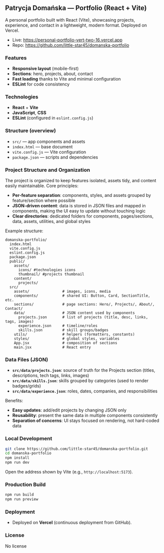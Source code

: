 ## Patrycja Domańska — Portfolio (React + Vite)

A personal portfolio built with React (Vite), showcasing projects, experience, and contact in a lightweight, modern format. Deployed on Vercel.

- Live: https://personal-portfolio-vert-two-16.vercel.app
- Repo: https://github.com/little-star45/domanska-portfolio

### Features
- **Responsive layout** (mobile-first)
- **Sections**: hero, projects, about, contact
- **Fast loading** thanks to Vite and minimal configuration
- **ESLint** for code consistency

### Technologies
- **React** + **Vite**
- **JavaScript**, **CSS**
- **ESLint** (configured in `eslint.config.js`)

### Structure (overview)
- `src/` — app components and assets
- `index.html` — base document
- `vite.config.js` — Vite configuration
- `package.json` — scripts and dependencies

### Project Structure and Organization
The project is organized to keep features isolated, assets tidy, and content easily maintainable. Core principles:
- **Per-feature separation**: components, styles, and assets grouped by feature/section where possible
- **JSON-driven content**: data is stored in JSON files and mapped in components, making the UI easy to update without touching logic
- **Clear directories**: dedicated folders for components, pages/sections, data, assets, utilities, and global styles

Example structure:
```text
domanska-portfolio/
  index.html
  vite.config.js
  eslint.config.js
  package.json
  public/
    assets/
      icons/ #technologies icons
      thumbnail/ #projects thumbnail
    content/
      projects/
  src/
    assets/               # images, icons, media
    components/           # shared UI: Button, Card, SectionTitle, etc.
    sections/             # page sections: Hero/, Projects/, About/, Contact/
    data/                 # JSON content used by components
      projects.json       # list of projects (title, desc, links, tags, images)
      experience.json     # timeline/roles
      skills.json         # skill groups/badges
    utils/                # helpers (formatters, constants)
    styles/               # global styles, variables
    App.jsx               # composition of sections
    main.jsx              # React entry
```

### Data Files (JSON)
- **`src/data/projects.json`**: source of truth for the Projects section (titles, descriptions, tech tags, links, images)
- **`src/data/skills.json`**: skills grouped by categories (used to render badges/grids)
- **`src/data/experience.json`**: roles, dates, companies, and responsibilities

Benefits:
- **Easy updates**: add/edit projects by changing JSON only
- **Reusability**: present the same data in multiple components consistently
- **Separation of concerns**: UI stays focused on rendering, not hard-coded data


### Local Development
```bash
git clone https://github.com/little-star45/domanska-portfolio.git
cd domanska-portfolio
npm install
npm run dev
```
Open the address shown by Vite (e.g., `http://localhost:5173`).

### Production Build
```bash
npm run build
npm run preview
```

### Deployment
- Deployed on **Vercel** (continuous deployment from GitHub).

### License
No license